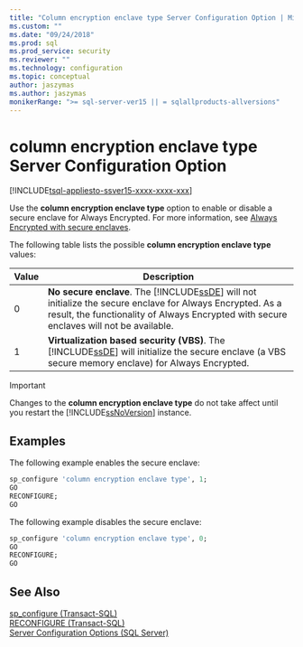 ```yaml
---
title: "Column encryption enclave type Server Configuration Option | Microsoft Docs"
ms.custom: ""
ms.date: "09/24/2018"
ms.prod: sql
ms.prod_service: security
ms.reviewer: ""
ms.technology: configuration
ms.topic: conceptual
author: jaszymas
ms.author: jaszymas
monikerRange: ">= sql-server-ver15 || = sqlallproducts-allversions"
---
```

# column encryption enclave type Server Configuration Option
[!INCLUDE[tsql-appliesto-ssver15-xxxx-xxxx-xxx](../../includes/tsql-appliesto-ssver15-xxxx-xxxx-xxx.md)]

  Use the **column encryption enclave type** option to enable or disable a secure enclave for Always Encrypted.  For more information, see [Always Encrypted with secure enclaves](../../relational-databases/security/encryption/always-encrypted-enclaves.md).

 The following table lists the possible **column encryption enclave type** values:  
  
|Value|Description|  
|-------------------|-----------------|  
|0|**No secure enclave**. The [!INCLUDE[ssDE](../../includes/ssde-md.md)] will not initialize the secure enclave for Always Encrypted. As a result, the functionality of Always Encrypted with secure enclaves will not be available.|  
|1|**Virtualization based security (VBS)**. The [!INCLUDE[ssDE](../../includes/ssde-md.md)] will initialize the secure enclave (a VBS secure memory enclave) for Always Encrypted.|    

> [!IMPORTANT]
> Changes to the **column encryption enclave type** do not take affect until you restart the [!INCLUDE[ssNoVersion](../../includes/ssnoversion-md.md)] instance.
  
   
## Examples  
 The following example enables the secure enclave:  

```sql  
sp_configure 'column encryption enclave type', 1;  
GO  
RECONFIGURE;  
GO  
```  

The following example disables the secure enclave:  

```sql  
sp_configure 'column encryption enclave type', 0;  
GO  
RECONFIGURE;  
GO  
```  

## See Also  
 [sp_configure &#40;Transact-SQL&#41;](../../relational-databases/system-stored-procedures/sp-configure-transact-sql.md)   
 [RECONFIGURE &#40;Transact-SQL&#41;](../../t-sql/language-elements/reconfigure-transact-sql.md)   
 [Server Configuration Options &#40;SQL Server&#41;](../../database-engine/configure-windows/server-configuration-options-sql-server.md)  
  
  
